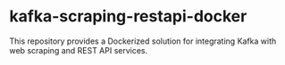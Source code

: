 # kafka-scraping-restapi-docker
This repository provides a Dockerized solution for integrating Kafka with web scraping and REST API services.

